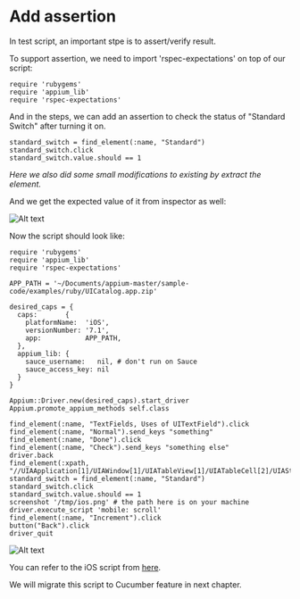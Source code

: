 # Add assertion

In test script, an important stpe is to assert/verify result.

To support assertion, we need to import 'rspec-expectations' on top of our script:

<pre><code>require 'rubygems'
require 'appium_lib'
require 'rspec-expectations'
</code></pre>

And in the steps, we can add an assertion to check the status of "Standard Switch" after turning it on.

<pre><code>standard_switch = find_element(:name, "Standard")
standard_switch.click
standard_switch.value.should == 1
</code></pre>

*Here we also did some small modifications to existing by extract the element.*

And we get the expected value of it from inspector as well:

![Alt text](https://raw.githubusercontent.com/hy1984427/appium/master/images/ios_script_assertion.png "Assertion")

Now the script should look like:

<pre><code>require 'rubygems'
require 'appium_lib'
require 'rspec-expectations'

APP_PATH = '~/Documents/appium-master/sample-code/examples/ruby/UICatalog.app.zip'

desired_caps = {
  caps:       {
    platformName:  'iOS',
    versionNumber: '7.1',
    app:           APP_PATH,
  },
  appium_lib: {
    sauce_username:   nil, # don't run on Sauce
    sauce_access_key: nil
  }
}

Appium::Driver.new(desired_caps).start_driver
Appium.promote_appium_methods self.class

find_element(:name, "TextFields, Uses of UITextField").click
find_element(:name, "Normal").send_keys "something"
find_element(:name, "Done").click
find_element(:name, "Check").send_keys "something else"
driver.back
find_element(:xpath, "//UIAApplication[1]/UIAWindow[1]/UIATableView[1]/UIATableCell[2]/UIAStaticText[1]").click
standard_switch = find_element(:name, "Standard")
standard_switch.click
standard_switch.value.should == 1
screenshot '/tmp/ios.png' # the path here is on your machine
driver.execute_script 'mobile: scroll'
find_element(:name, "Increment").click
button("Back").click
driver_quit
</code></pre>

![Alt text](https://raw.githubusercontent.com/hy1984427/appium/master/images/ios_script_assertion_script.png "ios.rb")

You can refer to the iOS script from [here](https://raw.githubusercontent.com/hy1984427/appium/master/scripts/ios.rb).

We will migrate this script to Cucumber feature in next chapter.
